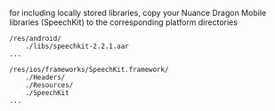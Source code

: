 
for including locally stored libraries, copy your Nuance Dragon Mobile libraries (SpeechKit) to the corresponding platform directories



    /res/android/
        ./libs/speechkit-2.2.1.aar
    ...
    
    /res/ios/frameworks/SpeechKit.framework/
        ./Headers/
        ./Resources/
        ./SpeechKit
    ...

